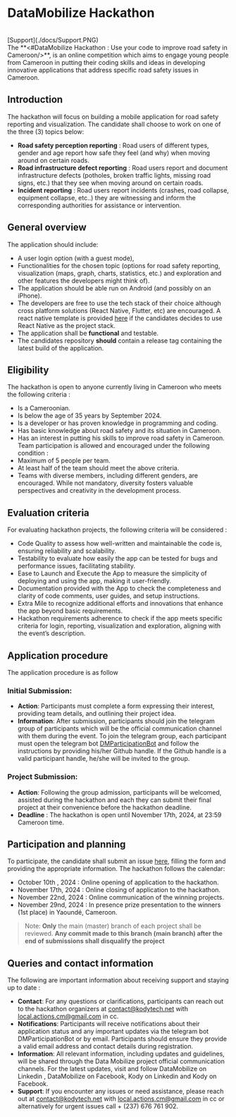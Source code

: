 # DataMobilize Hackathon
<br>
[Support](./docs/Support.PNG)
<br>
The **<#DataMobilize Hackathon : Use your code to improve road safety in Cameroon/>**, is an online competition which aims to engage young people from Cameroon in putting their coding skills and ideas in developing innovative applications that address specific road safety issues in Cameroon. 

## Introduction
The hackathon will focus on building a mobile application for road safety reporting and visualization. The candidate shall choose to work on
one of the three (3) topics below:
- **Road safety perception reporting** : Road users of different types, gender and age report how safe they feel (and why) when moving around on certain roads. 
- **Road infrastructure defect reporting** : Road users report and document infrastructure defects (potholes, broken traffic lights, missing road signs, etc.) that they see when moving around on certain roads.
- **Incident reporting** : Road users report incidents (crashes, road collapse, equipment collapse, etc..) they are witnessing and inform the corresponding authorities for assistance or intervention.

## General overview
The application should include:
- A user login option (with a guest mode),  
- Functionalities for the chosen topic (options for road safety reporting, visualization (maps, graph, charts, statistics, etc.) and exploration and other features the developers might think of). 
- The application should be able run on Android (and possibly on an iPhone).
- The developers are free to use the tech stack of their choice although cross platform solutions (React Native, Flutter, etc) are encouraged. A react native template is provided [here](https://github.com/Kody-SAS/ExpoReactNativeTemplate) if the candidates decides to use React Native as the project stack.
- The application shall be **functional** and testable.
- The candidates repository **should** contain a release tag containing the latest build of the application.

## Eligibility
The hackathon is open to anyone currently living in Cameroon who meets the following criteria :  
- Is a Cameroonian.
- Is below the age of 35 years by September 2024.
- Is a developer or has proven knowledge in programming and coding. 
- Has basic knowledge about road safety and its situation in Cameroon. 
- Has an interest in putting his skills to improve road safety in Cameroon. 
Team participation is allowed and encouraged under the following condition : 
- Maximum of 5 people per team.
- At least half of the team should meet the above criteria.
- Teams with diverse members, including different genders, are encouraged. While not mandatory, diversity fosters valuable perspectives and creativity in the development process.  

## Evaluation criteria
For evaluating hackathon projects, the following criteria will be considered : 
- Code Quality to assess how well-written and maintainable the code is, ensuring reliability and scalability.
- Testability to evaluate how easily the app can be tested for bugs and performance issues, facilitating stability. 
- Ease to Launch and Execute the App to measure the simplicity of deploying and using the app, making it user-friendly. 
- Documentation provided with the App to check the completeness and clarity of code comments, user guides, and setup instructions. 
- Extra Mile to recognize additional efforts and innovations that enhance the app beyond basic requirements. 
- Hackathon requirements adherence to check if the app meets specific criteria for login, reporting, visualization and exploration, aligning with the event’s description.

## Application procedure
The application procedure is as follow 
### Initial Submission:
- **Action**: Participants must complete a form expressing their interest, providing team details, and outlining their project idea.
- **Information**: After submission, participants should join the telegram group of participants which will be the official communication channel with them during the event. To join the telegram group, each participant must open the telegram bot [DMParticipationBot](https://t.me/DMParticipationBot) and follow the instructions by providing his/her Github handle. If the Github handle is a valid participant handle, he/she will be invited to the group.
### Project Submission:
- **Action**: Following the group admission, participants will be welcomed, assisted during the hackathon and each they can submit their final project at their convenience before the hackathon deadline.
- **Deadline** : The hackathon is open until November 17th, 2024, at 23:59 Cameroon time.

## Participation and planning
To participate, the candidate shall submit an issue [here](https://github.com/Kody-SAS/DataMobilize/issues/new?assignees=&labels=Hackathon%2CCompetition%2CTech%2CRoad+Safety&projects=&template=participate.yml&title=Registration+for+DataMobilize+Hackathon), filling the form and providing the appropriate information.
The hackathon follows the calendar:
- October 10th , 2024 : Online opening of application to the hackathon.
- November 17th, 2024 : Online closing of application to the hackathon.
- November 22nd, 2024 : Online communication of the winning projects.
- November 29nd, 2024 : In presence prize presentation to the winners (1st place) in Yaoundé, Cameroon.

> Note: **Only** the main (master) branch of each project shall be reviewed. 
> **Any commit made to this branch (main branch) after the end of submissions shall disqualify the project**

## Queries and contact information
The following are important information about receiving support and staying up to date :
- **Contact**: For any questions or clarifications, participants can reach out to the hackathon organizers at contact@kodytech.net with local.actions.cm@gmail.com in cc. 
- **Notifications**: Participants will receive notifications about their application status and any important updates via the telegram bot DMParticipationBot or by email. Participants should ensure they provide a valid email address and contact details during registration.
- **Information**: All relevant information, including updates and guidelines, will be shared through the Data Mobilize project official communication channels. For the latest updates, visit and follow  DataMobilize on Linkedin , DataMobilize on Facebook,  Kody on Linkedin and Kody on Facebook.
- **Support**: If you encounter any issues or need assistance, please reach out at contact@kodytech.net with  local.actions.cm@gmail.com in cc or alternatively for urgent issues call + (237) 676 761 902. 

